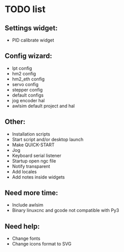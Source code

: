 # TODO list

## Settings widget:

* PID calibrate widget
    
## Config wizard:

* lpt config
* hm2 config
* hm2_eth config
* servo config
* stepper config
* default configs
* jog encoder hal
* awlsim default project and hal

## Other:

* Installation scripts
* Start script and/or desktop launch
* Make QUICK-START
* Jog
* Keyboard serial listener
* Startup open ngc file
* Notify transparent
* Add locales
* Add notes inside widgets    

## Need more time:

* Include awlsim
* Binary linuxcnc and gcode not compatible with Py3

## Need help:

* Change fonts
* Change icons format to SVG